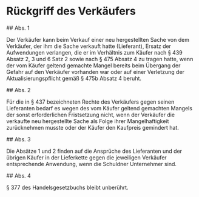 # Rückgriff des Verkäufers



\#\# Abs. 1

 Der Verkäufer kann beim Verkauf einer neu hergestellten Sache von dem Verkäufer, der ihm die Sache verkauft hatte (Lieferant), Ersatz der Aufwendungen verlangen, die er im Verhältnis zum Käufer nach § 439 Absatz 2, 3 und 6 Satz 2 sowie nach § 475 Absatz 4 zu tragen hatte, wenn der vom Käufer geltend gemachte Mangel bereits beim Übergang der Gefahr auf den Verkäufer vorhanden war oder auf einer Verletzung der Aktualisierungspflicht gemäß § 475b Absatz 4 beruht.

\#\# Abs. 2

 Für die in § 437 bezeichneten Rechte des Verkäufers gegen seinen Lieferanten bedarf es wegen des vom Käufer geltend gemachten Mangels der sonst erforderlichen Fristsetzung nicht, wenn der Verkäufer die verkaufte neu hergestellte Sache als Folge ihrer Mangelhaftigkeit zurücknehmen musste oder der Käufer den Kaufpreis gemindert hat.

\#\# Abs. 3

 Die Absätze 1 und 2 finden auf die Ansprüche des Lieferanten und der übrigen Käufer in der Lieferkette gegen die jeweiligen Verkäufer entsprechende Anwendung, wenn die Schuldner Unternehmer sind.

\#\# Abs. 4

 § 377 des Handelsgesetzbuchs bleibt unberührt. 

